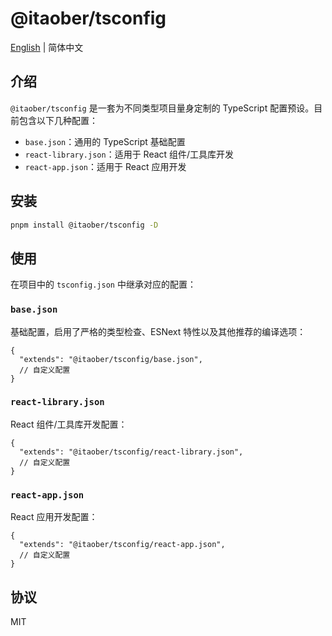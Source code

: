 # @itaober/tsconfig

[English](./README.md) | 简体中文

## 介绍

`@itaober/tsconfig` 是一套为不同类型项目量身定制的 TypeScript 配置预设。目前包含以下几种配置：

- `base.json`：通用的 TypeScript 基础配置
- `react-library.json`：适用于 React 组件/工具库开发
- `react-app.json`：适用于 React 应用开发

## 安装

```bash
pnpm install @itaober/tsconfig -D
```

## 使用

在项目中的 `tsconfig.json` 中继承对应的配置：

### `base.json`

基础配置，启用了严格的类型检查、ESNext 特性以及其他推荐的编译选项：

```jsonc
{
  "extends": "@itaober/tsconfig/base.json",
  // 自定义配置
}
```

### `react-library.json`

React 组件/工具库开发配置：

```jsonc
{
  "extends": "@itaober/tsconfig/react-library.json",
  // 自定义配置
}
```

### `react-app.json`

React 应用开发配置：

```jsonc
{
  "extends": "@itaober/tsconfig/react-app.json",
  // 自定义配置
}
```

## 协议

MIT
